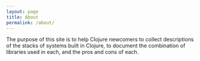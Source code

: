 ```yaml
---
layout: page
title: About
permalink: /about/
---
```


The purpose of this site is to help Clojure newcomers to collect
descriptions of the stacks of systems built in Clojure, to document
the combination of libraries used in each, and the pros and cons of
each.
